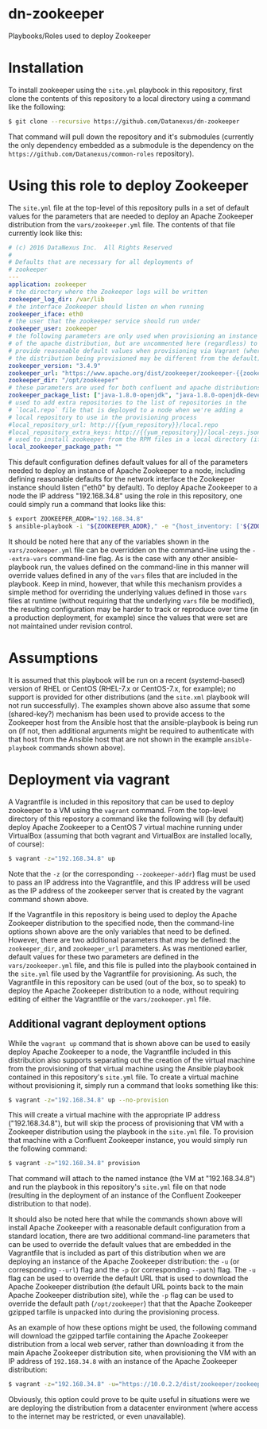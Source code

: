 # dn-zookeeper
Playbooks/Roles used to deploy Zookeeper

# Installation
To install zookeeper using the `site.yml` playbook in this repository, first clone the contents of this repository to a local directory using a command like the following:
```bash
$ git clone --recursive https://github.com/Datanexus/dn-zookeeper
```
That command will pull down the repository and it's submodules (currently the only dependency embedded as a submodule is the dependency on the `https://github.com/Datanexus/common-roles` repository).

# Using this role to deploy Zookeeper
The `site.yml` file at the top-level of this repository pulls in a set of default values for the parameters that are needed to deploy an Apache Zookeeper distribution from the `vars/zookeeper.yml` file.  The contents of that file currently look like this:

```yaml
# (c) 2016 DataNexus Inc.  All Rights Reserved
#
# Defaults that are necessary for all deployments of
# zookeeper
---
application: zookeeper
# the directory where the Zookeeper logs will be written
zookeeper_log_dir: /var/lib
# the interface Zookeeper should listen on when running
zookeeper_iface: eth0
# the user that the zookeeper service should run under
zookeeper_user: zookeeper
# the following parameters are only used when provisioning an instance
# of the apache distribution, but are uncommented here (regardless) to
# provide reasonable default values when provisioning via Vagrant (where
# the distribution being provisioned may be different from the default)
zookeeper_version: "3.4.9"
zookeeper_url: "https://www.apache.org/dist/zookeeper/zookeeper-{{zookeeper_version}}/zookeeper-{{zookeeper_version}}.tar.gz"
zookeeper_dir: "/opt/zookeeper"
# these parameters are used for both confluent and apache distributions
zookeeper_package_list: ["java-1.8.0-openjdk", "java-1.8.0-openjdk-devel"]
# used to add extra repositories to the list of repositories in the
# `local.repo` file that is deployed to a node when we're adding a
# local repository to use in the provisioning process
#local_repository_url: http://{{yum_repository}}/local.repo
#local_repository_extra_keys: http://{{yum_repository}}/local-zeys.json
# used to install zookeeper from the RPM files in a local directory (if it exists)
local_zookeeper_package_path: ""
```

This default configuration defines default values for all of the parameters needed to deploy an instance of Apache Zookeeper to a node, including defining reasonable defaults for the network interface the Zookeeper instance should listen ("eth0" by default).  To deploy Apache Zookeeper to a node the IP address "192.168.34.8" using the role in this repository, one could simply run a command that looks like this:

```bash
$ export ZOOKEEPER_ADDR="192.168.34.8"
$ ansible-playbook -i "${ZOOKEEPER_ADDR}," -e "{host_inventory: ['${ZOOKEEPER_ADDR}']}" site.yml
```

It should be noted here that any of the variables shown in the `vars/zookeeper.yml` file can be overridden on the command-line using the `--extra-vars` command-line flag.  As is the case with any other ansible-playbook run, the values defined on the command-line in this manner will override values defined in any of the `vars` files that are included in the playbook.  Keep in mind, however, that while this mechanism provides a simple method for overriding the underlying values defined in those `vars` files at runtime (without requiring that the underlying `vars` file be modified), the resulting configuration may be harder to track or reproduce over time (in a production deployment, for example) since the values that were set are not maintained under revision control.

# Assumptions
It is assumed that this playbook will be run on a recent (systemd-based) version of RHEL or CentOS (RHEL-7.x or CentOS-7.x, for example); no support is provided for other distributions (and the `site.xml` playbook will not run successfully).  The examples shown above also assume that some (shared-key?) mechanism has been used to provide access to the Zookeeper host from the Ansible host that the ansible-playbook is being run on (if not, then additional arguments might be required to authenticate with that host from the Ansible host that are not shown in the example `ansible-playbook` commands shown above).

# Deployment via vagrant
A Vagrantfile is included in this repository that can be used to deploy zookeeper to a VM using the `vagrant` command.  From the top-level directory of this repostory a command like the following will (by default) deploy Apache Zookeeper to a CentOS 7 virtual machine running under VirtualBox (assuming that both vagrant and VirtualBox are installed locally, of course):

```bash
$ vagrant -z="192.168.34.8" up
```

Note that the `-z` (or the corresponding `--zookeeper-addr`) flag must be used to pass an IP address into the Vagrantfile, and this IP address will be used as the IP address of the zookeeper server that is created by the vagrant command shown above.

If the Vagrantfile in this repository is being used to deploy the Apache Zookeeper distribution to the specified node, then the command-line options shown above are the only variables that need to be defined.  However, there are two additional parameters that *may* be defined:  the `zookeeper_dir`, and `zookeeper_url` parameters.  As was mentioned earlier, default values for these two parameters are defined in the `vars/zookeeper.yml` file, and this file is pulled into the playbook contained in the `site.yml` file used by the Vagrantfile for provisioning.  As such, the Vagrantfile in this repository can be used (out of the box, so to speak) to deploy the Apache Zookeeper distribution to a node, without requiring editing of either the Vagrantfile or the `vars/zookeeper.yml` file.

## Additional vagrant deployment options
While the `vagrant up` command that is shown above can be used to easily deploy Apache Zookeeper to a node, the Vagrantfile included in this distribution also supports separating out the creation of the virtual machine from the provisioning of that virtual machine using the Ansible playbook contained in this repository's `site.yml` file. To create a virtual machine without provisioning it, simply run a command that looks something like this:

```bash
$ vagrant -z="192.168.34.8" up --no-provision
```

This will create a virtual machine with the appropriate IP address ("192.168.34.8"), but will skip the process of provisioning that VM with a Zookeeper distribution using the playbook in the `site.yml` file.  To provision that machine with a Confluent Zookeeper instance, you would simply run the following command:

```bash
$ vagrant -z="192.168.34.8" provision
```

That command will attach to the named instance (the VM at "192.168.34.8") and run the playbook in this repository's `site.yml` file on that node (resulting in the deployment of an instance of the Confluent Zookeeper distribution to that node).

It should also be noted here that while the commands shown above will install Apache Zookeeper with a reasonable default configuration from a standard location, there are two additional command-line parameters that can be used to override the default values that are embedded in the Vagrantfile that is included as part of this distribution when we are deploying an instance of the Apache Zookeeper distribution:  the `-u` (or corresponding `--url`) flag and the `-p` (or corresponding `--path`) flag.  The `-u` flag can be used to override the default URL that is used to download the Apache Zookeeper distribution (the default URL points back to the main Apache Zookeeper distribution site), while the `-p` flag can be used to override the default path (`/opt/zookeeper`) that that the Apache Zookeeper gzipped tarfile is unpacked into during the provisioning process.

As an example of how these options might be used, the following command will download the gzipped tarfile containing the Apache Zookeeper distribution from a local web server, rather than downloading it from the main Apache Zookeeper distribution site, when provisioning the VM with an IP address of `192.168.34.8` with an instance of the Apache Zookeeper distribution:

```bash
$ vagrant -z="192.168.34.8" -u="https://10.0.2.2/dist/zookeeper/zookeeper-3.4.9/zookeeper-3.4.9.tar.gz" provision
```

Obviously, this option could prove to be quite useful in situations were we are deploying the distribution from a datacenter environment (where access to the internet may be restricted, or even unavailable).